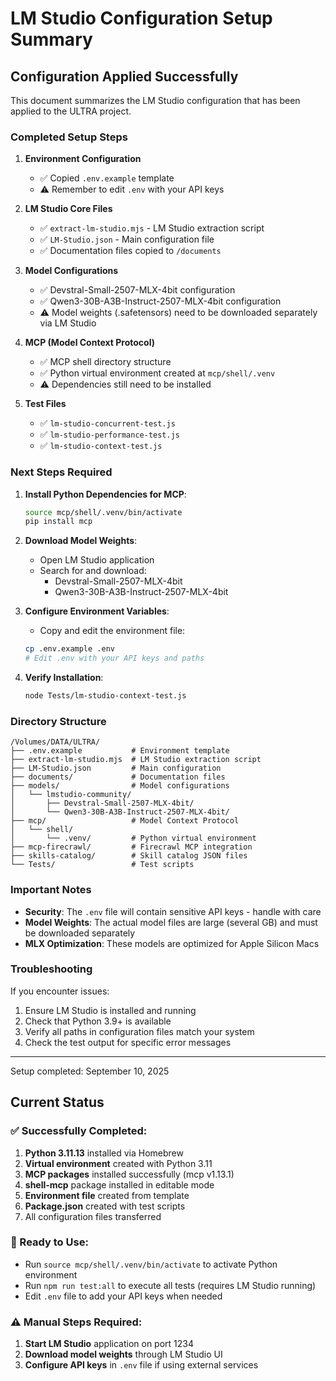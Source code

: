 # LM Studio Configuration Setup Summary

## Configuration Applied Successfully

This document summarizes the LM Studio configuration that has been applied to the ULTRA project.

### Completed Setup Steps

1. **Environment Configuration**
   - ✅ Copied `.env.example` template
   - ⚠️ Remember to edit `.env` with your API keys

2. **LM Studio Core Files**
   - ✅ `extract-lm-studio.mjs` - LM Studio extraction script
   - ✅ `LM-Studio.json` - Main configuration file
   - ✅ Documentation files copied to `/documents`

3. **Model Configurations**
   - ✅ Devstral-Small-2507-MLX-4bit configuration
   - ✅ Qwen3-30B-A3B-Instruct-2507-MLX-4bit configuration
   - ⚠️ Model weights (.safetensors) need to be downloaded separately via LM Studio

4. **MCP (Model Context Protocol)**
   - ✅ MCP shell directory structure
   - ✅ Python virtual environment created at `mcp/shell/.venv`
   - ⚠️ Dependencies still need to be installed

5. **Test Files**
   - ✅ `lm-studio-concurrent-test.js`
   - ✅ `lm-studio-performance-test.js`
   - ✅ `lm-studio-context-test.js`

### Next Steps Required

1. **Install Python Dependencies for MCP**:
   ```bash
   source mcp/shell/.venv/bin/activate
   pip install mcp
   ```

2. **Download Model Weights**:
   - Open LM Studio application
   - Search for and download:
     - Devstral-Small-2507-MLX-4bit
     - Qwen3-30B-A3B-Instruct-2507-MLX-4bit

3. **Configure Environment Variables**:
   - Copy and edit the environment file:
   ```bash
   cp .env.example .env
   # Edit .env with your API keys and paths
   ```

4. **Verify Installation**:
   ```bash
   node Tests/lm-studio-context-test.js
   ```

### Directory Structure

```
/Volumes/DATA/ULTRA/
├── .env.example           # Environment template
├── extract-lm-studio.mjs  # LM Studio extraction script
├── LM-Studio.json         # Main configuration
├── documents/             # Documentation files
├── models/                # Model configurations
│   └── lmstudio-community/
│       ├── Devstral-Small-2507-MLX-4bit/
│       └── Qwen3-30B-A3B-Instruct-2507-MLX-4bit/
├── mcp/                   # Model Context Protocol
│   └── shell/
│       └── .venv/         # Python virtual environment
├── mcp-firecrawl/         # Firecrawl MCP integration
├── skills-catalog/        # Skill catalog JSON files
└── Tests/                 # Test scripts
```

### Important Notes

- **Security**: The `.env` file will contain sensitive API keys - handle with care
- **Model Weights**: The actual model files are large (several GB) and must be downloaded separately
- **MLX Optimization**: These models are optimized for Apple Silicon Macs

### Troubleshooting

If you encounter issues:
1. Ensure LM Studio is installed and running
2. Check that Python 3.9+ is available
3. Verify all paths in configuration files match your system
4. Check the test output for specific error messages

---
Setup completed: September 10, 2025

## Current Status

### ✅ Successfully Completed:
1. **Python 3.11.13** installed via Homebrew
2. **Virtual environment** created with Python 3.11
3. **MCP packages** installed successfully (mcp v1.13.1)
4. **shell-mcp** package installed in editable mode
5. **Environment file** created from template
6. **Package.json** created with test scripts
7. All configuration files transferred

### 🚀 Ready to Use:
- Run `source mcp/shell/.venv/bin/activate` to activate Python environment
- Run `npm run test:all` to execute all tests (requires LM Studio running)
- Edit `.env` file to add your API keys when needed

### ⚠️ Manual Steps Required:
1. **Start LM Studio** application on port 1234
2. **Download model weights** through LM Studio UI
3. **Configure API keys** in `.env` file if using external services